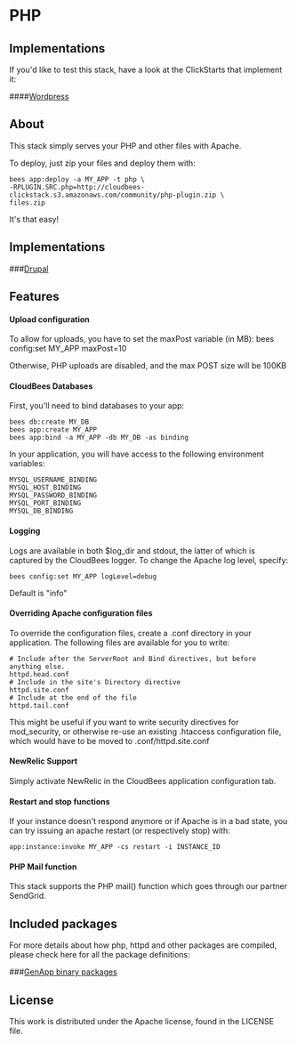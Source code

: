 # PHP

## Implementations

If you'd like to test this stack, have a look at the ClickStarts that implement it:

####[Wordpress](https://github.com/benjaminsavoy/wordpress-clickstart)

## About

This stack simply serves your PHP and other files with Apache.

To deploy, just zip your files and deploy them with:

    bees app:deploy -a MY_APP -t php \
    -RPLUGIN.SRC.php=http://cloudbees-clickstack.s3.amazonaws.com/community/php-plugin.zip \
    files.zip

It's that easy!

## Implementations

###[Drupal](https://github.com/benjaminsavoy/drupal-clickstack)

## Features

#### Upload configuration

To allow for uploads, you have to set the maxPost variable (in MB):
    bees config:set MY_APP maxPost=10

Otherwise, PHP uploads are disabled, and the max POST size will be 100KB

#### CloudBees Databases

First, you'll need to bind databases to your app:

    bees db:create MY_DB
    bees app:create MY_APP
    bees app:bind -a MY_APP -db MY_DB -as binding

In your application, you will have access to the following environment variables:

    MYSQL_USERNAME_BINDING
    MYSQL_HOST_BINDING
    MYSQL_PASSWORD_BINDING
    MYSQL_PORT_BINDING
    MYSQL_DB_BINDING

#### Logging

Logs are available in both $log_dir and stdout, the latter of which is captured by the CloudBees logger. To change the Apache log level, specify:

    bees config:set MY_APP logLevel=debug

Default is "info"

#### Overriding Apache configuration files

To override the configuration files, create a .conf directory in your application. The following files are available for you to write:

    # Include after the ServerRoot and Bind directives, but before anything else.
    httpd.head.conf 
    # Include in the site's Directory directive
    httpd.site.conf
    # Include at the end of the file
    httpd.tail.conf

This might be useful if you want to write security directives for mod_security, or otherwise re-use an existing .htaccess configuration file, which would have to be moved to .conf/httpd.site.conf

#### NewRelic Support
    
Simply activate NewRelic in the CloudBees application configuration tab.

#### Restart and stop functions

If your instance doesn't respond anymore or if Apache is in a bad state,
you can try issuing an apache restart (or respectively stop) with:

    app:instance:invoke MY_APP -cs restart -i INSTANCE_ID

#### PHP Mail function

This stack supports the PHP mail() function which goes through our partner SendGrid.

## Included packages

For more details about how php, httpd and other packages are compiled, please check here for all the package definitions:

###[GenApp binary packages](https://github.com/genapp-plugins-devel)

## License

This work is distributed under the Apache license, found in the LICENSE file.